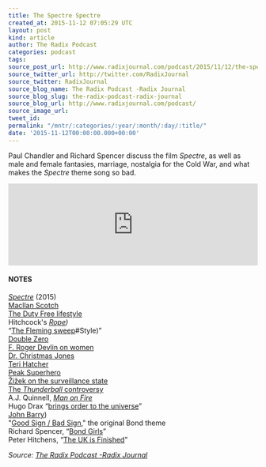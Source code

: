 ```yaml
---
title: The Spectre Spectre
created_at: 2015-11-12 07:05:29 UTC
layout: post
kind: article
author: The Radix Podcast
categories: podcast
tags: 
source_post_url: http://www.radixjournal.com/podcast/2015/11/12/the-spectre-spectre
source_twitter_url: http://twitter.com/RadixJournal
source_twitter: RadixJournal
source_blog_name: The Radix Podcast -Radix Journal
source_blog_slug: the-radix-podcast-radix-journal
source_blog_url: http://www.radixjournal.com/podcast/
source_image_url: 
tweet_id: 
permalink: "/mntr/:categories/:year/:month/:day/:title/"
date: '2015-11-12T00:00:00.000+00:00'
---
```

<p>Paul Chandler and Richard Spencer discuss the film <em>Spectre</em>, as well as male and female fantasies, marriage, nostalgia for the Cold War, and what makes the <em>Spectre</em> theme song so bad.</p><iframe scrolling="no" src="https://w.soundcloud.com/player/?url=https%3A//api.soundcloud.com/tracks/232707542&amp;color=ff5500&amp;auto_play=false&amp;hide_related=false&amp;show_comments=true&amp;show_user=true&amp;show_reposts=false" width="100%" frameborder="no" height="166"></iframe><h4 id="notes">NOTES</h4>

<p><a href="https://en.wikipedia.org/wiki/Spectre_(2015_film)"><em>Spectre</em></a> (2015) <br>
<a href="http://us.themacallan.com">Macllan Scotch</a> <br>
<a href="http://www.beingjamesbond.com">The Duty Free lifestyle</a> <br>
Hitchcock's <em><a href="https://en.wikipedia.org/wiki/Rope_(film">Rope</a>)</em> <br>
“<a href="https://en.wikipedia.org/wiki/Live_and_Let_Die_(novel">The Fleming sweep</a>#Style)” <br>
<a href="http://www.radixjournal.com/podcast/2015/7/22/double-zero">Double Zero</a> <br>
<a href="http://www.radixjournal.com/podcast/2015/9/23/the-rakes-progress">F. Roger Devlin on women</a> <br>
<a href="http://www.imdb.com/character/ch0000278/">Dr. Christmas Jones</a> <br>
<a href="https://en.wikipedia.org/wiki/Teri_Hatcher">Teri Hatcher</a> <br>
<a href="http://www.radixjournal.com/podcast/2015/5/9/peak-superhero">Peak Superhero</a> <br>
<a href="https://www.youtube.com/watch?v=PBBzYG8szmc">Žižek on the surveillance state</a> <br>
<a href="https://en.wikipedia.org/wiki/Thunderball_(novel)#Controversy">The <em>Thunderball</em> controversy</a> <br>
A.J. Quinnell, <em><a href="http://www.amazon.com/exec/obidos/ASIN/1908426640/washisummipub-20">Man on Fire</a></em> <br>
Hugo Drax “<a href="https://www.youtube.com/watch?v=vcqrGANcaIQ">brings order to the universe</a>” <br>
<a href="https://en.wikipedia.org/wiki/John_Barry_(composer">John Barry</a>) <br>
"<a href="https://www.youtube.com/watch?v=g6EuzGhIyRQ">Good Sign / Bad Sign</a>," the original Bond theme <br>
Richard Spencer, “<a href="http://www.radixjournal.com/blog/2015/9/25/bond-girls">Bond Girls</a>” <br>
Peter Hitchens, “<a href="http://www.theguardian.com/commentisfree/video/2015/sep/07/the-uk-is-finished-owen-jones-meets-peter-hitchens-video">The UK is Finished</a>” </p><div class="">
    <i>Source: <a href="http://www.radixjournal.com/podcast/">The Radix Podcast -Radix Journal</a></i>
</div>
